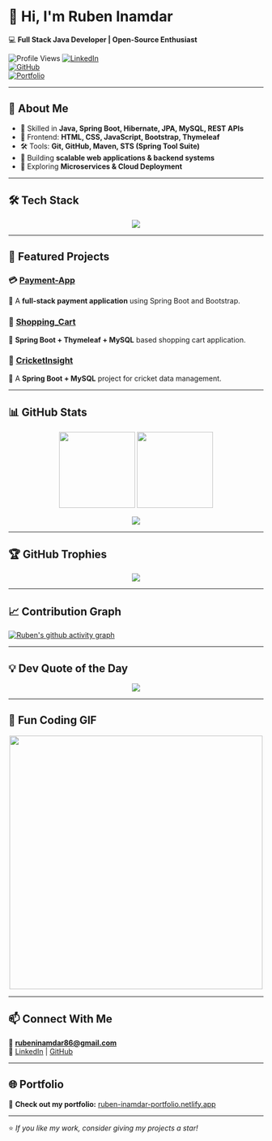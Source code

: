 # 👋 Hi, I'm Ruben Inamdar  
💻 **Full Stack Java Developer | Open-Source Enthusiast**  

![Profile Views](https://komarev.com/ghpvc/?username=CodeByRubenInamdar&color=blue) 
[![LinkedIn](https://img.shields.io/badge/LinkedIn-Ruben%20Inamdar-blue?logo=linkedin)](https://www.linkedin.com/in/ruben-inamdar)  
[![GitHub](https://img.shields.io/badge/GitHub-CodeByRubenInamdar-black?logo=github)](https://github.com/CodeByRubenInamdar)  
[![Portfolio](https://img.shields.io/badge/Portfolio-ruben--inamdar--portfolio.netlify.app-orange?logo=internet-explorer)](https://ruben-inamdar-portfolio.netlify.app/)

---

## 🚀 About Me
- 🔹 Skilled in **Java, Spring Boot, Hibernate, JPA, MySQL, REST APIs**  
- 🎨 Frontend: **HTML, CSS, JavaScript, Bootstrap, Thymeleaf**  
- 🛠️ Tools: **Git, GitHub, Maven, STS (Spring Tool Suite)**  
- 🚀 Building **scalable web applications & backend systems**  
- 🌱 Exploring **Microservices & Cloud Deployment**  

---

## 🛠️ Tech Stack  
<p align="center">
  <img src="https://skillicons.dev/icons?i=java,spring,mysql,hibernate,html,css,js,bootstrap,git,maven" />
</p>

---

## 📂 Featured Projects  

### 💳 [Payment-App](https://github.com/CodeByRubenInamdar/PayApp)  
📌 A **full-stack payment application** using Spring Boot and Bootstrap.  

### 🛒 [Shopping_Cart](https://github.com/CodeByRubenInamdar/SaiVijayArt-s-E-commerce-web-site)  
📌 **Spring Boot + Thymeleaf + MySQL** based shopping cart application.  

### 🏏 [CricketInsight](https://github.com/CodeByRubenInamdar/CricketInsight)  
📌 A **Spring Boot + MySQL** project for cricket data management.  

---

## 📊 GitHub Stats  
<p align="center">
  <img src="https://github-readme-stats.vercel.app/api?username=CodeByRubenInamdar&show_icons=true&theme=radical" height="150">
  <img src="https://github-readme-stats.vercel.app/api/top-langs/?username=CodeByRubenInamdar&layout=compact&theme=radical" height="150">
</p>

<p align="center">
  <img src="https://streak-stats.demolab.com?user=CodeByRubenInamdar&theme=radical&hide_border=true" />
</p>

---

## 🏆 GitHub Trophies  
<p align="center">
  <img src="https://github-profile-trophy.vercel.app/?username=CodeByRubenInamdar&theme=radical&no-frame=true&margin-w=15" />
</p>

---

## 📈 Contribution Graph  
[![Ruben's github activity graph](https://github-readme-activity-graph.vercel.app/graph?username=CodeByRubenInamdar&theme=react-dark)](https://github.com/ashutosh00710/github-readme-activity-graph)  

---

## 💡 Dev Quote of the Day  
<p align="center">
  <img src="https://quotes-github-readme.vercel.app/api?type=horizontal&theme=radical" />
</p>

---

## 🎯 Fun Coding GIF  
<p align="center">
  <img src="https://media.giphy.com/media/qgQUggAC3Pfv687qPC/giphy.gif" width="500" />
</p>

---

## 📫 Connect With Me  
📧 **rubeninamdar86@gmail.com**  
🔗 [LinkedIn](https://www.linkedin.com/in/ruben-inamdar) | [GitHub](https://github.com/CodeByRubenInamdar)

---

## 🌐 Portfolio  
🔗 **Check out my portfolio:** [ruben-inamdar-portfolio.netlify.app](https://ruben-inamdar-portfolio.netlify.app)

---

⭐ *If you like my work, consider giving my projects a star!*
